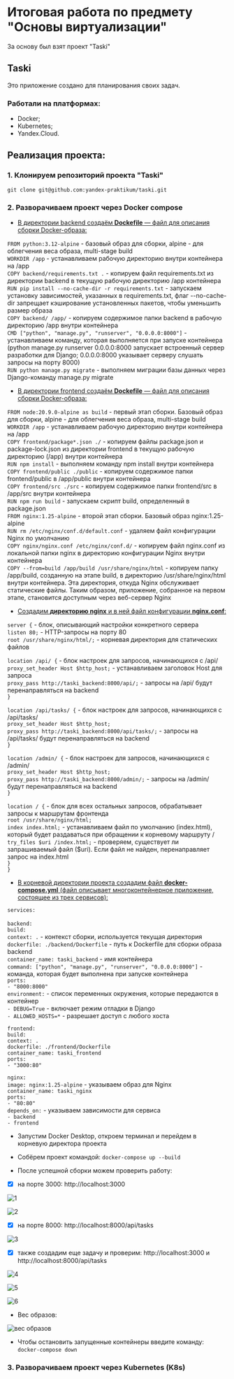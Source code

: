 # Итоговая работа по предмету<br /> "Основы виртуализации" 
За основу был взят проект "Taski" 
## Taski
Это приложение создано для планирования своих задач.

### Работали на платформах:
* Docker;
* Kubernetes;
* Yandex.Cloud.

## Реализация проекта:

### 1. Клонируем репозиторий проекта "Taski" 

``` git clone git@github.com:yandex-praktikum/taski.git ```

### 2. Разворачиваем проект через Docker compose

* <u>В директории backend создаём **Dockefile** — файл для описания сборки Docker-образа:</u><br />

``` FROM python:3.12-alpine ``` - базовый образ для сборки, аlpine - для облегчения веса образа, multi-stage build<br />
``` WORKDIR /app ``` - устанавливаем рабочую директорию внутри контейнера на /app<br />
``` COPY backend/requirements.txt . ``` - копируем файл requirements.txt из директории backend в текущую рабочую директорию /app контейнера<br />
``` RUN pip install --no-cache-dir -r requirements.txt ``` - запускаем установку зависимостей, указанных в requirements.txt, флаг --no-cache-dir запрещает кэширование установленных пакетов, чтобы уменьшить размер образа<br />
``` COPY backend/ /app/ ``` - копируем содержимое папки backend в рабочую директорию /app внутри контейнера<br />
``` CMD ["python", "manage.py", "runserver", "0.0.0.0:8000"] ``` - устанавливаем команду, которая выполняется при запуске контейнера (python manage.py runserver 0.0.0.0:8000 запускает встроенный сервер разработки для Django; 0.0.0.0:8000 указывает серверу слушать запросы на порту 8000)<br />
``` RUN python manage.py migrate ``` - выполняем миграции базы данных через Django-команду manage.py migrate<br />


* <u>В директории frontend создаём **Dockefile** — файл для описания сборки Docker-образа:</u><br />

``` FROM node:20.9.0-alpine as build ``` - первый этап сборки. Базовый образ для сборки, аlpine - для облегчения веса образа, multi-stage build<br />
``` WORKDIR /app ``` - устанавливаем рабочую директорию внутри контейнера на /app<br />
``` COPY frontend/package*.json ./ ``` - копируем файлы package.json и package-lock.json из директории frontend в текущую рабочую директорию (/app) внутри контейнера<br />
``` RUN npm install ``` - выполняем команду npm install внутри контейнера<br />
``` COPY frontend/public ./public ``` - копируем содержимое папки frontend/public в /app/public внутри контейнера<br />
``` COPY frontend/src ./src ``` - копируем содержимое папки frontend/src в /app/src внутри контейнера<br />
``` RUN npm run build ``` - запускаем скрипт build, определенный в package.json<br />
``` FROM nginx:1.25-alpine ``` - второй этап сборки. Базовый образ nginx:1.25-alpine<br />
``` RUN rm /etc/nginx/conf.d/default.conf ``` - удаляем файл конфигурации Nginx по умолчанию<br />
``` COPY nginx/nginx.conf /etc/nginx/conf.d/ ``` - копируем файл nginx.conf из локальной папки nginx в директорию конфигурации Nginx внутри контейнера<br />
``` COPY --from=build /app/build /usr/share/nginx/html ``` - копируем папку /app/build, созданную на этапе build, в директорию /usr/share/nginx/html внутри контейнера. Эта директория, откуда Nginx обслуживает статические файлы. Таким образом, приложение, собранное на первом этапе, становится доступным через веб-сервер Nginx<br /> 


* <u>Создадим **директорию nginx** и в ней файл конфигурации **nginx.conf**:</u><br />

``` server { ``` - блок, описывающий настройки конкретного сервера<br />
  ``` listen 80; ``` - HTTP-запросы на порту 80<br />
  ``` root /usr/share/nginx/html/; ``` - корневая директория для статических файлов<br />
  
  ``` location /api/ { ``` - блок настроек для запросов, начинающихся с /api/<br />
    ``` proxy_set_header Host $http_host; ``` - устанавливаем заголовок Host для запроса<br />
    ``` proxy_pass http://taski_backend:8000/api/; ``` - запросы на /api/ будут перенаправляться на backend<br />
  ``` } ```<br />
  
  ``` location /api/tasks/ { ``` - блок настроек для запросов, начинающихся с /api/tasks/<br />
    ``` proxy_set_header Host $http_host; ```<br />
    ``` proxy_pass http://taski_backend:8000/api/tasks/; ``` - запросы на /api/tasks/ будут перенаправляться на backend<br />
  ``` } ```<br />
  
  ``` location /admin/ { ``` - блок настроек для запросов, начинающихся с /admin/<br />
    ``` proxy_set_header Host $http_host; ```<br />
    ``` proxy_pass http://taski_backend:8000/admin/; ``` - запросы на /admin/ будут перенаправляться на backend<br />
  ``` } ```<br />
  
  ``` location / { ``` - блок для всех остальных запросов, обрабатывает запросы к маршрутам фронтенда<br />
    ``` root /usr/share/nginx/html; ``` <br />
    ``` index index.html; ``` - устанавливаем файл по умолчанию (index.html), который будет раздаваться при обращении к корневому маршруту /<br />
    ``` try_files $uri /index.html; ``` - проверяем, существует ли запрашиваемый файл ($uri). Если файл не найден, перенаправляет запрос на index.html<br />
  ``` } ```<br />
``` } ```<br />


* <u>В корневой директории проекта создадим файл **docker-compose.yml** (файл описывает многоконтейнерное приложение, состоящее из трех сервисов):</u><br />

``` services: ```<br />  
  ``` backend: ```<br />
    ``` build: ```<br />
      ``` context: . ``` - контекст сборки, используется текущая директория<br />
      ``` dockerfile: ./backend/Dockerfile ``` - путь к Dockerfile для сборки образа backend<br />
    ``` container_name: taski_backend ``` - имя контейнера<br />
    ``` command: ["python", "manage.py", "runserver", "0.0.0.0:8000"] ``` - команда, которая будет выполнена при запуске контейнера<br />
    ``` ports: ```<br />
      ``` - "8000:8000" ```<br />
    ``` environment: ``` - список переменных окружения, которые передаются в контейнер<br />
      ``` - DEBUG=True ``` - включает режим отладки в Django<br />
      ``` - ALLOWED_HOSTS=* ``` - разрешает доступ с любого хоста<br />

  ``` frontend: ```<br />
    ``` build: ```<br />
      ``` context: . ```<br />
      ``` dockerfile: ./frontend/Dockerfile ``` <br />
    ``` container_name: taski_frontend ```<br />
    ``` ports: ```<br />
      ``` - "3000:80" ```<br />

  ``` nginx: ```<br />
    ``` image: nginx:1.25-alpine ``` - указываем образ для Nginx<br />
    ``` container_name: taski_nginx ```<br />
    ``` ports: ```<br />
      ``` - "80:80" ```<br />
    ``` depends_on: ``` - указываем зависимости для сервиса<br />
      ``` - backend ```<br />
      ``` - frontend ```<br />

* Запустим Docker Desktop, откроем терминал и перейдем в корневую директора проекта

* Собёрем проект командой: ` docker-compose up --build `

* После успешной сборки можем проверить работу:

- [x] на порте 3000: http://localhost:3000

![1](https://github.com/FallenAngelllll/project-taski/blob/main/image/docker%20compose/1.png?raw=true)

![2](https://github.com/FallenAngelllll/project-taski/blob/main/image/docker%20compose/2.png?raw=true)

- [x] на порте 8000: http://localhost:8000/api/tasks

![3](https://github.com/FallenAngelllll/project-taski/blob/main/image/docker%20compose/3.png?raw=true)

- [x] также создадим еще задачу и проверим: http://localhost:3000 и http://localhost:8000/api/tasks

![4](https://github.com/FallenAngelllll/project-taski/blob/main/image/docker%20compose/4.png?raw=true)

![5](https://github.com/FallenAngelllll/project-taski/blob/main/image/docker%20compose/5.png?raw=true)

![6](https://github.com/FallenAngelllll/project-taski/blob/main/image/docker%20compose/6.png?raw=true)

* Вес образов:

![вес образов](https://github.com/FallenAngelllll/project-taski/blob/main/image/docker%20compose/%D0%B2%D0%B5%D1%81%20%D0%BE%D0%B1%D1%80%D0%B0%D0%B7%D0%BE%D0%B2.png?raw=true)

* Чтобы остановить запущенные контейнеры введите команду: ` docker-compose down `

### 3. Разворачиваем проект через Kubernetes (K8s)


